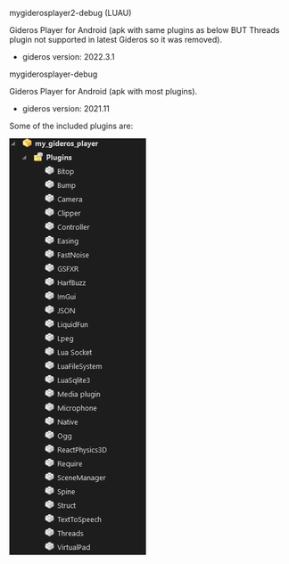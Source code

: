 mygiderosplayer2-debug (LUAU)

Gideros Player for Android (apk with same plugins as below BUT Threads plugin not supported in latest Gideros so it was removed).
- gideros version: 2022.3.1



mygiderosplayer-debug

Gideros Player for Android (apk with most plugins).
- gideros version: 2021.11

Some of the included plugins are:

![pic](ss/gideros_player_plugins_apk.jpg)
